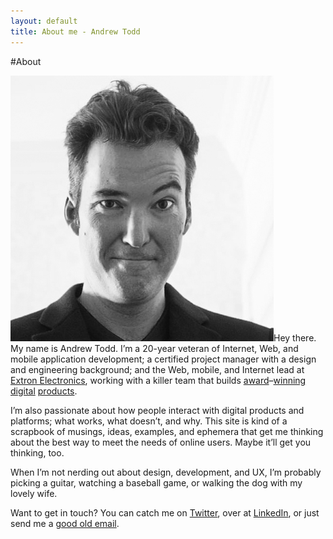```yaml
---
layout: default
title: About me - Andrew Todd
---
```

#About

![Andrew Todd](/img/andrew-todd.jpg "Andrew Todd")Hey there. My name is Andrew Todd. I’m a 20-year veteran of Internet, Web, and mobile application development; a certified project manager with a design and engineering background; and the Web, mobile, and Internet lead at [Extron Electronics][1], working with a killer team that builds [award][2]–[winning][3] [digital][4] [products][5].

I’m also passionate about how people interact with digital products and platforms; what works, what doesn’t, and why. This site is kind of a scrapbook of musings, ideas, examples, and ephemera that get me thinking about the best way to meet the needs of online users. Maybe it’ll get you thinking, too.

When I’m not nerding out about design, development, and UX, I’m probably picking a guitar, watching a baseball game, or walking the dog with my lovely wife.

Want to get in touch? You can catch me on [Twitter][6], over at [LinkedIn][7], or just send me a [good old email][8].

[1]: http://www.extron.com/ "Extron Electronics"
[2]: http://www.extron.com/company/article.aspx?id=stellarserviceawardspr "Extron Wins Industry Awards for Exceptional Training, Web site, and Product Demos"
[3]: http://www.extron.com/company/article.aspx?id=NSCAAwards06 "Extron Receives Two Awards at NSCA"
[4]: http://www.avnetwork.com/latest/0013/which-av-manufacturers-and-distributors-provide-the-best-customer-training-and-support/92766 "Which AV Manufacturers and Distributors Provide the Best Customer Training and Support?"
[5]: http://www.ravepubs.com/rave-announces-winners-2014-readers-choice-awards/ "rAVe Announces Winners of our 2014 Reader’s Choice Awards"
[6]: http://twitter.com/drwtod "@drwtod"
[7]: http://drwtod.com/about/www.linkedin.com/in/andrewtodd "Andrew Todd on LinkedIn"
[8]: mailto:drew@drwtod.com "drew@drwtod.com"